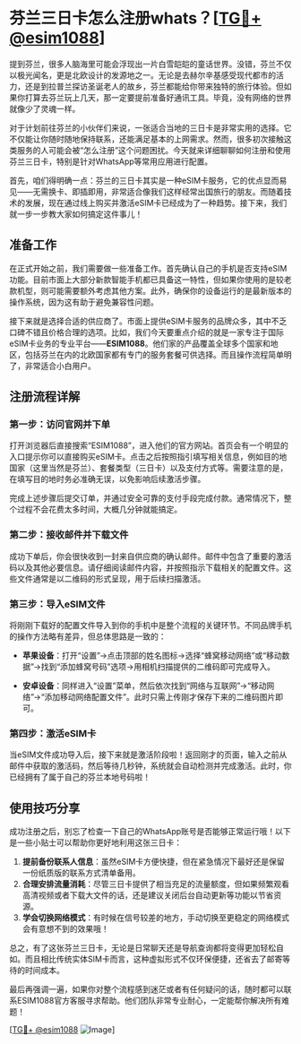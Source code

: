 # 芬兰三日卡怎么注册whats？[[TG💪+ @esim1088](https://t.me/s/esim1088)]

提到芬兰，很多人脑海里可能会浮现出一片白雪皑皑的童话世界。没错，芬兰不仅以极光闻名，更是北欧设计的发源地之一。无论是去赫尔辛基感受现代都市的活力，还是到拉普兰探访圣诞老人的故乡，芬兰都能给你带来独特的旅行体验。但如果你打算去芬兰玩上几天，那一定要提前准备好通讯工具。毕竟，没有网络的世界就像少了灵魂一样。

对于计划前往芬兰的小伙伴们来说，一张适合当地的三日卡是非常实用的选择。它不仅能让你随时随地保持联系，还能满足基本的上网需求。然而，很多初次接触这类服务的人可能会被“怎么注册”这个问题困扰。今天就来详细聊聊如何注册和使用芬兰三日卡，特别是针对WhatsApp等常用应用进行配置。

首先，咱们得明确一点：芬兰的三日卡其实是一种eSIM卡服务，它的优点显而易见——无需换卡、即插即用，非常适合像我们这样经常出国旅行的朋友。而随着技术的发展，现在通过线上购买并激活eSIM卡已经成为了一种趋势。接下来，我们就一步一步教大家如何搞定这件事儿！

## 准备工作

在正式开始之前，我们需要做一些准备工作。首先确认自己的手机是否支持eSIM功能。目前市面上大部分新款智能手机都已具备这一特性，但如果你使用的是较老款机型，则可能需要额外考虑其他方案。此外，确保你的设备运行的是最新版本的操作系统，因为这有助于避免兼容性问题。

接下来就是选择合适的供应商了。市面上提供eSIM卡服务的品牌众多，其中不乏口碑不错且价格合理的选项。比如，我们今天要重点介绍的就是一家专注于国际eSIM卡业务的专业平台——**ESIM1088**。他们家的产品覆盖全球多个国家和地区，包括芬兰在内的北欧国家都有专门的服务套餐可供选择。而且操作流程简单明了，非常适合小白用户。

## 注册流程详解

### 第一步：访问官网并下单

打开浏览器后直接搜索“ESIM1088”，进入他们的官方网站。首页会有一个明显的入口提示你可以直接购买eSIM卡。点击之后按照指引填写相关信息，例如目的地国家（这里当然是芬兰）、套餐类型（三日卡）以及支付方式等。需要注意的是，在填写目的地时务必准确无误，以免影响后续激活步骤。

完成上述步骤后提交订单，并通过安全可靠的支付手段完成付款。通常情况下，整个过程不会花费太多时间，大概几分钟就能搞定。

### 第二步：接收邮件并下载文件

成功下单后，你会很快收到一封来自供应商的确认邮件。邮件中包含了重要的激活码以及其他必要信息。请仔细阅读邮件内容，并按照指示下载相关的配置文件。这些文件通常是以二维码的形式呈现，用于后续扫描激活。

### 第三步：导入eSIM文件

将刚刚下载好的配置文件导入到你的手机中是整个流程的关键环节。不同品牌手机的操作方法略有差异，但总体思路是一致的：

- **苹果设备**：打开“设置”→点击顶部的姓名图标→选择“蜂窝移动网络”或“移动数据”→找到“添加蜂窝号码”选项→用相机扫描提供的二维码即可完成导入。
  
- **安卓设备**：同样进入“设置”菜单，然后依次找到“网络与互联网”→“移动网络”→“添加移动网络配置文件”。此时只需上传刚才保存下来的二维码图片即可。

### 第四步：激活eSIM卡

当eSIM文件成功导入后，接下来就是激活阶段啦！返回刚才的页面，输入之前从邮件中获取的激活码，然后等待几秒钟，系统就会自动检测并完成激活。此时，你已经拥有了属于自己的芬兰本地号码啦！

## 使用技巧分享

成功注册之后，别忘了检查一下自己的WhatsApp账号是否能够正常运行哦！以下是一些小贴士可以帮助你更好地利用这张三日卡：

1. **提前备份联系人信息**：虽然eSIM卡方便快捷，但在紧急情况下最好还是保留一份纸质版的联系方式清单备用。
2. **合理安排流量消耗**：尽管三日卡提供了相当充足的流量额度，但如果频繁观看高清视频或者下载大文件的话，还是建议关闭后台自动更新等功能以节省资源。
3. **学会切换网络模式**：有时候在信号较差的地方，手动切换至更稳定的网络模式会有意想不到的效果哦！

总之，有了这张芬兰三日卡，无论是日常聊天还是导航查询都将变得更加轻松自如。而且相比传统实体SIM卡而言，这种虚拟形式不仅环保便捷，还省去了邮寄等待的时间成本。

最后再强调一遍，如果你对整个流程感到迷茫或者有任何疑问的话，随时都可以联系ESIM1088官方客服寻求帮助。他们团队非常专业耐心，一定能帮你解决所有难题！

[[TG💪+ @esim1088](https://t.me/s/esim1088) ![Image](https://i.postimg.cc/4NQfJmqS/Snipaste-2025-05-13-00-14-12.png)]
